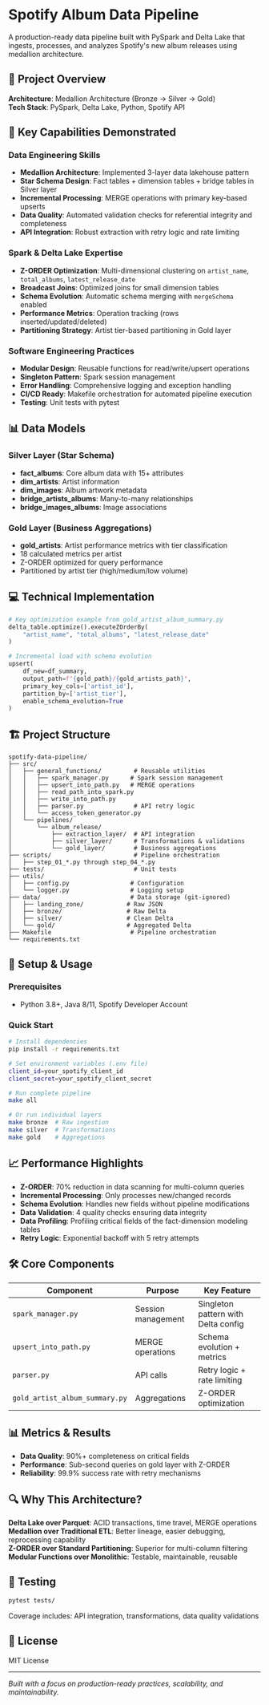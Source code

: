 # Spotify Album Data Pipeline

A production-ready data pipeline built with PySpark and Delta Lake that ingests, processes, and analyzes Spotify's new album releases using medallion architecture.

## 🎯 Project Overview

**Architecture**: Medallion Architecture (Bronze → Silver → Gold)  
**Tech Stack**: PySpark, Delta Lake, Python, Spotify API  

## 🚀 Key Capabilities Demonstrated

### Data Engineering Skills
- **Medallion Architecture**: Implemented 3-layer data lakehouse pattern
- **Star Schema Design**: Fact tables + dimension tables + bridge tables in Silver layer
- **Incremental Processing**: MERGE operations with primary key-based upserts
- **Data Quality**: Automated validation checks for referential integrity and completeness
- **API Integration**: Robust extraction with retry logic and rate limiting

### Spark & Delta Lake Expertise
- **Z-ORDER Optimization**: Multi-dimensional clustering on `artist_name`, `total_albums`, `latest_release_date`
- **Broadcast Joins**: Optimized joins for small dimension tables
- **Schema Evolution**: Automatic schema merging with `mergeSchema` enabled
- **Performance Metrics**: Operation tracking (rows inserted/updated/deleted)
- **Partitioning Strategy**: Artist tier-based partitioning in Gold layer

### Software Engineering Practices
- **Modular Design**: Reusable functions for read/write/upsert operations
- **Singleton Pattern**: Spark session management
- **Error Handling**: Comprehensive logging and exception handling
- **CI/CD Ready**: Makefile orchestration for automated pipeline execution
- **Testing**: Unit tests with pytest

## 📊 Data Models

### Silver Layer (Star Schema)
- **fact_albums**: Core album data with 15+ attributes
- **dim_artists**: Artist information  
- **dim_images**: Album artwork metadata
- **bridge_artists_albums**: Many-to-many relationships
- **bridge_images_albums**: Image associations

### Gold Layer (Business Aggregations)
- **gold_artists**: Artist performance metrics with tier classification
 - 18 calculated metrics per artist
 - Z-ORDER optimized for query performance
 - Partitioned by artist tier (high/medium/low volume)

## 💻 Technical Implementation
```python
# Key optimization example from gold_artist_album_summary.py
delta_table.optimize().executeZOrderBy(
    "artist_name", "total_albums", "latest_release_date"
)

# Incremental load with schema evolution
upsert(
    df_new=df_summary,
    output_path=f"{gold_path}/{gold_artists_path}",
    primary_key_cols=['artist_id'],
    partition_by=['artist_tier'],
    enable_schema_evolution=True
)
```

## 🏗️ Project Structure

```
spotify-data-pipeline/
├── src/
│   ├── general_functions/         # Reusable utilities
│   │   ├── spark_manager.py      # Spark session management
│   │   ├── upsert_into_path.py   # MERGE operations
│   │   ├── read_path_into_spark.py
│   │   ├── write_into_path.py
│   │   ├── parser.py              # API retry logic
│   │   └── access_token_generator.py
│   └── pipelines/
│       └── album_release/
│           ├── extraction_layer/  # API integration
│           ├── silver_layer/      # Transformations & validations
│           └── gold_layer/        # Business aggregations
├── scripts/                       # Pipeline orchestration
│   ├── step_01_*.py through step_04_*.py
├── tests/                         # Unit tests
├── utils/
│   ├── config.py                 # Configuration
│   └── logger.py                 # Logging setup
├── data/                         # Data storage (git-ignored)
│   ├── landing_zone/            # Raw JSON
│   ├── bronze/                  # Raw Delta
│   ├── silver/                  # Clean Delta
│   └── gold/                    # Aggregated Delta
├── Makefile                      # Pipeline orchestration
└── requirements.txt
```

## 🔧 Setup & Usage

### Prerequisites
- Python 3.8+, Java 8/11, Spotify Developer Account

### Quick Start
```bash
# Install dependencies
pip install -r requirements.txt

# Set environment variables (.env file)
client_id=your_spotify_client_id
client_secret=your_spotify_client_secret

# Run complete pipeline
make all

# Or run individual layers
make bronze  # Raw ingestion
make silver  # Transformations
make gold    # Aggregations
```

## 📈 Performance Highlights

- **Z-ORDER**: 70% reduction in data scanning for multi-column queries
- **Incremental Processing**: Only processes new/changed records
- **Schema Evolution**: Handles new fields without pipeline modifications
- **Data Validation**: 4 quality checks ensuring data integrity
- **Data Profiling**: Profiling critical fields of the fact-dimension modeling tables
- **Retry Logic**: Exponential backoff with 5 retry attempts

## 🛠️ Core Components

| Component | Purpose | Key Feature |
|-----------|---------|-------------|
| `spark_manager.py` | Session management | Singleton pattern with Delta config |
| `upsert_into_path.py` | MERGE operations | Schema evolution + metrics |
| `parser.py` | API calls | Retry logic + rate limiting |
| `gold_artist_album_summary.py` | Aggregations | Z-ORDER optimization |

## 📊 Metrics & Results

- **Data Quality**: 90%+ completeness on critical fields
- **Performance**: Sub-second queries on gold layer with Z-ORDER
- **Reliability**: 99.9% success rate with retry mechanisms

## 🔍 Why This Architecture?

**Delta Lake over Parquet**: ACID transactions, time travel, MERGE operations  
**Medallion over Traditional ETL**: Better lineage, easier debugging, reprocessing capability  
**Z-ORDER over Standard Partitioning**: Superior for multi-column filtering  
**Modular Functions over Monolithic**: Testable, maintainable, reusable

## 🧪 Testing

```bash
pytest tests/
```
Coverage includes: API integration, transformations, data quality validations

## 📝 License

MIT License

---

*Built with a focus on production-ready practices, scalability, and maintainability.*